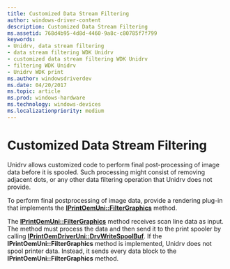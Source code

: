 ```yaml
---
title: Customized Data Stream Filtering
author: windows-driver-content
description: Customized Data Stream Filtering
ms.assetid: 768d4b95-4d8d-4460-9a8c-c80785f7f799
keywords:
- Unidrv, data stream filtering
- data stream filtering WDK Unidrv
- customized data stream filtering WDK Unidrv
- filtering WDK Unidrv
- Unidrv WDK print
ms.author: windowsdriverdev
ms.date: 04/20/2017
ms.topic: article
ms.prod: windows-hardware
ms.technology: windows-devices
ms.localizationpriority: medium
---
```


# Customized Data Stream Filtering





Unidrv allows customized code to perform final post-processing of image data before it is spooled. Such processing might consist of removing adjacent dots, or any other data filtering operation that Unidrv does not provide.

To perform final postprocessing of image data, provide a rendering plug-in that implements the [**IPrintOemUni::FilterGraphics**](https://msdn.microsoft.com/library/windows/hardware/ff554252) method.

The [**IPrintOemUni::FilterGraphics**](https://msdn.microsoft.com/library/windows/hardware/ff554252) method receives scan line data as input. The method must process the data and then send it to the print spooler by calling [**IPrintOemDriverUni::DrvWriteSpoolBuf**](https://msdn.microsoft.com/library/windows/hardware/ff553138). If the **IPrintOemUni::FilterGraphics** method is implemented, Unidrv does not spool printer data. Instead, it sends every data block to the **IPrintOemUni::FilterGraphics** method.

 

 




